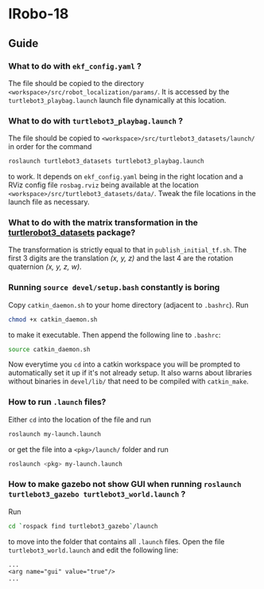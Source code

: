 # IRobo-18

## Guide

### What to do with `ekf_config.yaml` ?

The file should be copied to the directory `<workspace>/src/robot_localization/params/`. It is accessed by the `turtlebot3_playbag.launch` launch file dynamically at this location.

### What to do with `turtlebot3_playbag.launch` ?

The file should be copied to `<workspace>/src/turtlebot3_datasets/launch/` in order for the command 
```bash
roslaunch turtlebot3_datasets turtlebot3_playbag.launch
``` 
to work. It depends on `ekf_config.yaml` being in the right location and a RViz config file `rosbag.rviz` being available at the location `<workspace>/src/turtlebot3_datasets/data/`. Tweak the file locations in the launch file as necessary.

### What to do with the matrix transformation in the [turtlerobot3_datasets](https://github.com/irob-labs-ist/turtlebot3_datasets) package?

The transformation is strictly equal to that in `publish_initial_tf.sh`. The first 3 digits are the translation *(x, y, z)* and the last 4 are the rotation quaternion *(x, y, z, w)*.

### Running `source devel/setup.bash` constantly is boring
Copy `catkin_daemon.sh` to your home directory (adjacent to `.bashrc`).
Run
```bash
chmod +x catkin_daemon.sh
```
to make it executable. Then append the following line to `.bashrc`:
```bash
source catkin_daemon.sh
```
Now everytime you `cd` into a catkin workspace you will be prompted to automatically set it up if it's not already setup. It also warns about libraries without binaries in `devel/lib/` that need to be compiled with `catkin_make`.

### How to run `.launch` files?
Either `cd` into the location of the file and run
```bash
roslaunch my-launch.launch
``` 
or get the file into a `<pkg>/launch/` folder and run
```bash
roslaunch <pkg> my-launch.launch
```

### How to make gazebo not show GUI when running `roslaunch turtlebot3_gazebo turtlebot3_world.launch` ?
Run
```bash
cd `rospack find turtlebot3_gazebo`/launch
```
to move into the folder that contains all `.launch` files. Open the file `turtlebot3_world.launch` and edit the following line: 
```
...
<arg name="gui" value="true"/>
...
```